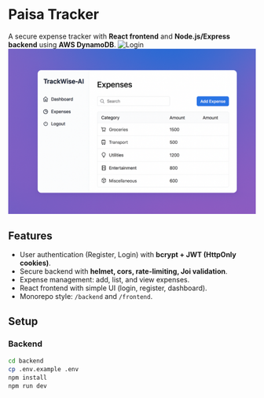 # Paisa Tracker

A secure expense tracker with **React frontend** and **Node.js/Express backend** using **AWS DynamoDB**.
![Login](./frontend/public/loginpage(1).png)
![UI](./Frontend/public/ui.png)
## Features
- User authentication (Register, Login) with **bcrypt + JWT (HttpOnly cookies)**.
- Secure backend with **helmet, cors, rate-limiting, Joi validation**.
- Expense management: add, list, and view expenses.
- React frontend with simple UI (login, register, dashboard).
- Monorepo style: `/backend` and `/frontend`.

## Setup
### Backend
```sh
cd backend
cp .env.example .env
npm install
npm run dev
